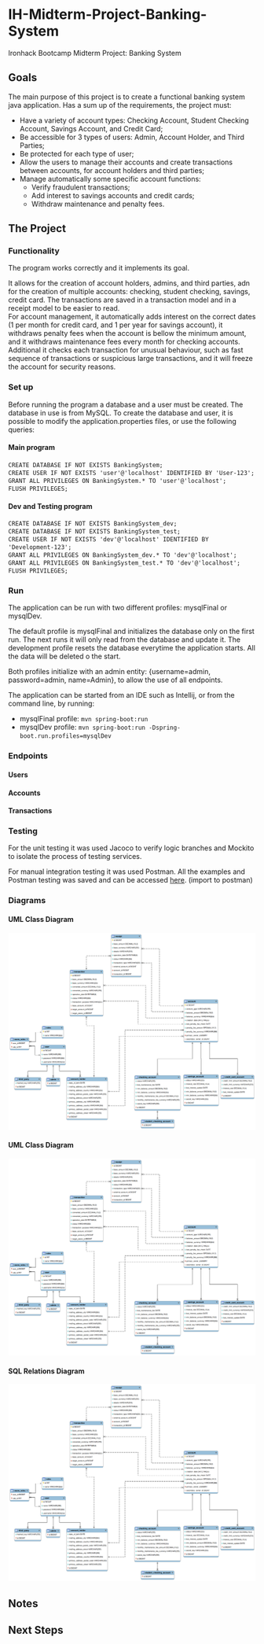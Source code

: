 # IH-Midterm-Project-Banking-System

Ironhack Bootcamp Midterm Project: Banking System

## Goals

The main purpose of this project is to create a functional banking system java application. Has a sum up of the
requirements, the project must:

- Have a variety of account types: Checking Account, Student Checking Account, Savings Account, and Credit Card;
- Be accessible for 3 types of users: Admin, Account Holder, and Third Parties;
- Be protected for each type of user;
- Allow the users to manage their accounts and create transactions between accounts, for account holders and third
  parties;
- Manage automatically some specific account functions:
    - Verify fraudulent transactions;
    - Add interest to savings accounts and credit cards;
    - Withdraw maintenance and penalty fees.

## The Project

### Functionality

The program works correctly and it implements its goal.

It allows for the creation of account holders, admins, and third parties, adn for the creation of multiple accounts:
checking, student checking, savings, credit card. The transactions are saved in a transaction model and in a receipt
model to be easier to read.  
For account management, it automatically adds interest on the correct dates (1 per month for credit card, and 1 per year
for savings account), it withdraws penalty fees when the account is bellow the minimum amount, and it withdraws
maintenance fees every month for checking accounts. Additional it checks each transaction for unusual behaviour, such as
fast sequence of transactions or suspicious large transactions, and it will freeze the account for security reasons.

### Set up

Before running the program a database and a user must be created. The database in use is from MySQL. To create the
database and user, it is possible to modify the application.properties files, or use the following queries:

#### Main program

```
CREATE DATABASE IF NOT EXISTS BankingSystem;
CREATE USER IF NOT EXISTS 'user'@'localhost' IDENTIFIED BY 'User-123';
GRANT ALL PRIVILEGES ON BankingSystem.* TO 'user'@'localhost';
FLUSH PRIVILEGES;
```

#### Dev and Testing program

```
CREATE DATABASE IF NOT EXISTS BankingSystem_dev;
CREATE DATABASE IF NOT EXISTS BankingSystem_test;
CREATE USER IF NOT EXISTS 'dev'@'localhost' IDENTIFIED BY 'Development-123';
GRANT ALL PRIVILEGES ON BankingSystem_dev.* TO 'dev'@'localhost';
GRANT ALL PRIVILEGES ON BankingSystem_test.* TO 'dev'@'localhost';
FLUSH PRIVILEGES;
```

### Run

The application can be run with two different profiles: mysqlFinal or mysqlDev.

The default profile is mysqlFinal and initializes the database only on the first run. The next runs it will only read
from the database and update it. The development profile resets the database everytime the application starts. All the
data will be deleted o the start.

Both profiles initialize with an admin entity: {username=admin, password=admin, name=Admin}, to allow the use of all
endpoints.

The application can be started from an IDE such as Intellij, or from the command line, by running:

- mysqlFinal profile: `mvn spring-boot:run`
- mysqlDev profile: `mvn spring-boot:run -Dspring-boot.run.profiles=mysqlDev`

### Endpoints

#### Users

#### Accounts

#### Transactions

### Testing

For the unit testing it was used Jacoco to verify logic branches and Mockito to isolate the process of testing services.

For manual integration testing it was used Postman. All the examples and Postman testing was saved and can be
accessed [here](extras/postman/%5BJoão%20Afonso%5D%20Midterm%20-%20Manual%20Testing.postman_collection.json). (import to
postman)

### Diagrams

#### UML Class Diagram

![sql relations diagram](extras/diagrams/SQL_Model.png)

#### UML Class Diagram

![sql relations diagram](extras/diagrams/SQL_Model.png)

#### SQL Relations Diagram

![sql relations diagram](extras/diagrams/SQL_Model.png)

## Notes

## Next Steps




